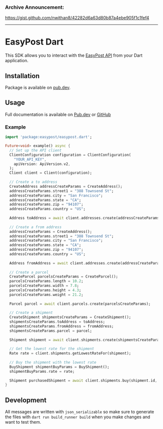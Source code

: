 ### Archive Announcement:

https://gist.github.com/nwithan8/42282d6a63d80b87a4ebe905f1c1fef4

---

# EasyPost Dart

This SDK allows you to interact with the [EasyPost API](https://www.easypost.com/docs/api) from your Dart application.

## Installation

Package is available on [pub.dev](https://pub.dev/packages/easypost).

## Usage

Full documentation is available on [Pub.dev](https://pub.dev/documentation/easypost/latest/) or [GitHub](https://nateharr.is/easypost-dart/)

### Example

```dart
import 'package:easypost/easypost.dart';

Future<void> example() async {
  // Set up the API client
  ClientConfiguration configuration = ClientConfiguration(
    "YOUR_API_KEY",
    apiVersion: ApiVersion.v2,
  );
  Client client = Client(configuration);
  
  // Create a to address
  CreateAddress addressCreateParams = CreateAddress();
  addressCreateParams.street1 = "388 Townsend St";
  addressCreateParams.city = "San Francisco";
  addressCreateParams.state = "CA";
  addressCreateParams.zip = "94107";
  addressCreateParams.country = "US";
  
  Address toAddress = await client.addresses.create(addressCreateParams);
  
  // Create a from address
  addressCreateParams = CreateAddress();
  addressCreateParams.street1 = "388 Townsend St";
  addressCreateParams.city = "San Francisco";
  addressCreateParams.state = "CA";
  addressCreateParams.zip = "94107";
  addressCreateParams.country = "US";
  
  Address fromAddress = await client.addresses.create(addressCreateParams);
  
  // Create a parcel
  CreateParcel parcelsCreateParams = CreateParcel();
  parcelsCreateParams.length = 10.2;
  parcelsCreateParams.width = 7.8;
  parcelsCreateParams.height = 4.3;
  parcelsCreateParams.weight = 21.2;
  
  Parcel parcel = await client.parcels.create(parcelsCreateParams);
  
  // Create a shipment
  CreateShipment shipmentsCreateParams = CreateShipment();
  shipmentsCreateParams.toAddress = toAddress;
  shipmentsCreateParams.fromAddress = fromAddress;
  shipmentsCreateParams.parcel = parcel;
  
  Shipment shipment = await client.shipments.create(shipmentsCreateParams);
  
  // Get the lowest rate for the shipment
  Rate rate = client.shipments.getLowestRateFor(shipment);
  
  // Buy the shipment with the lowest rate
  BuyShipment shipmentBuyParams = BuyShipment();
  shipmentBuyParams.rate = rate;
  
  Shipment purchasedShipment = await client.shipments.buy(shipment.id, shipmentBuyParams);
}
```

## Development

All messages are written with `json_serializable` so make sure to generate the
files with `dart run build_runner build` when you make changes and want to test
them.
